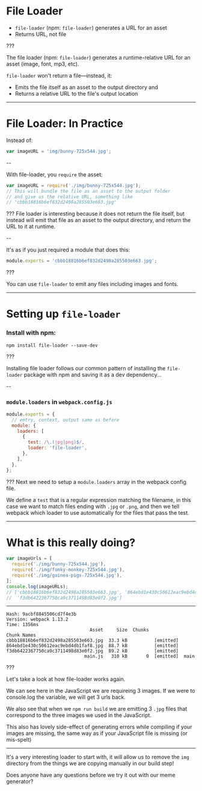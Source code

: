 # File Loader

- `file-loader` (npm: `file-loader`) generates a URL for an asset
- Returns URL, not file

???

The file loader (npm: `file-loader`) generates a runtime-relative URL for an asset (image, font, mp3, etc).

`file-loader` won't return a file—instead, it:

* Emits the file itself as an asset to the output directory and
* Returns a relative URL to the file's output location

---

# File Loader: In Practice

Instead of:

```js
var imageURL = 'img/bunny-725x544.jpg';
```
--

With file-loader, you `require` the asset:

```js
var imageURL = require('./img/bunny-725x544.jpg');
// This will bundle the file as an asset to the output folder
// and give us the relative URL, something like
// 'cbbb18816b6ef832d2498a285503e663.jpg'
```

???
File loader is interesting because it does not return the file itself, but instead will emit that file as an asset to the output directory, and return the URL to it at runtime.

--

It's as if you just required a module that does this:

```js
module.exports = 'cbbb18816b6ef832d2498a285503e663.jpg';
```


???

You can use `file-loader` to emit any files including images and fonts.

---

# Setting up `file-loader`

### Install with npm:
```shell
npm install file-loader --save-dev
```

???

Installing file loader follows our common pattern of installing the `file-loader` package with npm and saving it as a dev dependency...

--
### `module.loaders` in `webpack.config.js`

```js
module.exports = {
  // entry, context, output same as before
  module: {
    loaders: [
      {
        test: /\.(jpg|png)$/,
        loader: 'file-loader',
      },
    ],
  },
};
```

???
Next we need to setup a `module.loaders` array in the webpack config file.

We define a `test` that is a regular expression matching the filename, in this case
we want to match files ending with `.jpg` or `.png`, and then we tell webpack which
loader to use automatically for the files that pass the test.

---

# What is this really doing?

```js
var imageUrls = [
  require('./img/bunny-725x544.jpg'),
  require('./img/funky-monkey-725x544.jpg'),
  require('./img/guinea-pigs-725x544.jpg'),
];
console.log(imageURLs);
// ['cbbb18816b6ef832d2498a285503e663.jpg', '864ebd1e430c50612eac9ebd4db1faf8.jpg',
//  'f3db6422367750ca9c3711498d83e0f2.jpg']
```

----

```
Hash: 9acbf8845506cd7f4e3b
Version: webpack 1.13.2
Time: 1356ms
                               Asset     Size  Chunks             Chunk Names
cbbb18816b6ef832d2498a285503e663.jpg  33.3 kB          [emitted]
864ebd1e430c50612eac9ebd4db1faf8.jpg  88.7 kB          [emitted]
f3db6422367750ca9c3711498d83e0f2.jpg  89.2 kB          [emitted]
                             main.js   310 kB       0  [emitted]  main
```

???

Let's take a look at how file-loader works again.

We can see here in the JavaScript we are requireing 3 images.  If we were to console.log the variable, we will get 3 urls back.

We also see that when we `npm run build` we are emitting 3 `.jpg` files that correspond to the three images we used in the JavaScript.

This also has lovely side-effect of generating errors while compiling if your images are missing, the same way as if your JavaScript file is missing (or mis-spelt)

------

It's a very interesting loader to start with, it will allow us to remove the `img` directory from the things we are copying manually in our build step!

Does anyone have any questions before we try it out with our meme generator?
